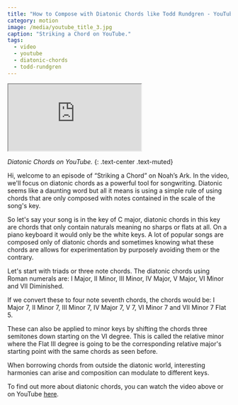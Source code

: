 ```yaml
---
title: "How to Compose with Diatonic Chords like Todd Rundgren - YouTube"
category: motion
image: /media/youtube_title_3.jpg
caption: "Striking a Chord on YouTube."
tags:
  - video
  - youtube
  - diatonic-chords
  - todd-rundgren
---
```


<div class="embed-responsive embed-responsive-16by9">
	<iframe class="embed-responsive-item" src="https://www.youtube.com/embed/iGJ7krQyvCA" allowfullscreen></iframe>
</div>

_Diatonic Chords on YouTube._
{: .text-center .text-muted}

Hi, welcome to an episode of “Striking a Chord” on Noah’s Ark. In the video, we'll focus on diatonic chords as a powerful tool for songwriting. Diatonic seems like a daunting word but all it means is using a simple rule of using chords that are only composed with notes contained in the scale of the song's key.

So let's say your song is in the key of C major, diatonic chords in this key are chords that only contain naturals meaning no sharps or flats at all. On a piano keyboard it would only be the white keys. A lot of popular songs are composed only of diatonic chords and sometimes knowing what these chords are allows for experimentation by purposely avoiding them or the contrary.

Let's start with triads or three note chords. The diatonic chords using Roman numerals are: I Major, II Minor, III Minor, IV Major, V Major, VI Minor and VII Diminished.

If we convert these to four note seventh chords, the chords would be: I Major 7, II Minor 7, III Minor 7, IV Major 7, V 7, VI Minor 7 and VII Minor 7 Flat 5.

These can also be applied to minor keys by shifting the chords three semitones down starting on the VI degree. This is called the relative minor where the Flat III degree is going to be the corresponding relative major's starting point with the same chords as seen before.

When borrowing chords from outside the diatonic world, interesting harmonies can arise and composition can modulate to different keys.

To find out more about diatonic chords, you can watch the video above or on YouTube [here](https://youtu.be/iGJ7krQyvCA).
